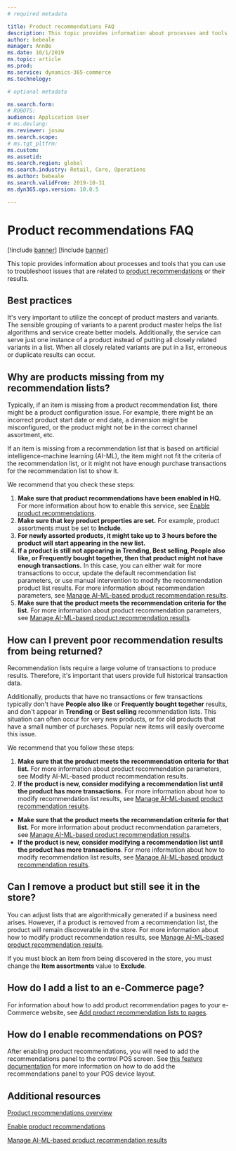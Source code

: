 ```yaml
---
# required metadata

title: Product recommendations FAQ
description: This topic provides information about processes and tools that you can use to troubleshoot issues that are related to product recommendations or their results.
author: bebeale
manager: AnnBe
ms.date: 10/1/2019
ms.topic: article
ms.prod: 
ms.service: dynamics-365-commerce
ms.technology: 

# optional metadata

ms.search.form: 
# ROBOTS: 
audience: Application User
# ms.devlang: 
ms.reviewer: josaw
ms.search.scope: 
# ms.tgt_pltfrm: 
ms.custom: 
ms.assetid: 
ms.search.region: global
ms.search.industry: Retail, Core, Operations
ms.author: bebeale
ms.search.validFrom: 2019-10-31
ms.dyn365.ops.version: 10.0.5

---
```


# Product recommendations FAQ

[!include [banner](includes/preview-banner.md)]
[!include [banner](includes/banner.md)]

This topic provides information about processes and tools that you can use to troubleshoot issues that are related to [product recommendations](product-recommendations.md) or their results.

## Best practices
It's very important to utilize the concept of product masters and variants. The sensible grouping of variants to a parent product master helps the list algorithms and service create better models. Additionally, the service can serve just one instance of a product instead of putting all closely related variants in a list. When all closely related variants are put in a list, erroneous or duplicate results can occur.

## Why are products missing from my recommendation lists?

Typically, if an item is missing from a product recommendation list, there might be a product configuration issue. For example, there might be an incorrect product start date or end date, a dimension might be misconfigured, or the product might not be in the correct channel assortment, etc.

If an item is missing from a recommendation list that is based on artificial intelligence-machine learning (AI-ML), the item might not fit the criteria of the recommendation list, or it might not have enough purchase transactions for the recommendation list to show it.

We recommend that you check these steps:
1. **Make sure that product recommendations have been enabled in HQ.** For more information about how to enable this service, see [Enable product recommendations](enable-product-recommendations.md).
1. **Make sure that key product properties are set.** For example, product assortments must be set to **Include**.
1. **For newly assorted products, it might take up to 3 hours before the product will start appearing in the new list.**
1. **If a product is still not appearing in Trending, Best selling, People also like, or Frequently bought together, then that product might not have enough transactions.** In this case, you can either wait for more transactions to occur, update the default recommendation list parameters, or use manual intervention to modify the recommendation product list results. For more information about recommendation parameters, see [Manage AI-ML-based product recommendation results](modify-product-recommendation-results.md).
1. **Make sure that the product meets the recommendation criteria for the list.** For more information about product recommendation parameters, see [Manage AI-ML-based product recommendation results](modify-product-recommendation-results.md).

## How can I prevent poor recommendation results from being returned?

Recommendation lists require a large volume of transactions to produce results. Therefore, it's important that users provide full historical transaction data.

Additionally, products that have no transactions or few transactions typically don't have **People also like** or **Frequently bought together** results, and don't appear in **Trending** or **Best selling** recommendation lists. This situation can often occur for very new products, or for old products that have a small number of purchases. Popular new items will easily overcome this issue.

We recommend that you follow these steps:
1. **Make sure that the product meets the recommendation criteria for that list.** For more information about product recommendation parameters, see Modify AI-ML-based product recommendation results.
1. **If the product is new, consider modifying a recommendation list until the product has more transactions.** For more information about how to modify recommendation list results, see [Manage AI-ML-based product recommendation results](modify-product-recommendation-results.md).


- **Make sure that the product meets the recommendation criteria for that list.** For more information about product recommendation parameters, see [Manage AI-ML-based product recommendation results](modify-product-recommendation-results.md).
- **If the product is new, consider modifying a recommendation list until the product has more transactions**. For more information about how to modify recommendation list results, see [Manage AI-ML-based product recommendation results](modify-product-recommendation-results.md).

## Can I remove a product but still see it in the store?

You can adjust lists that are algorithmically generated if a business need arises. However, if a product is removed from a recommendation list, the product will remain discoverable in the store. For more information about how to modify product recommendation results, see [Manage AI-ML-based product recommendation results](modify-product-recommendation-results.md).

If you must block an item from being discovered in the store, you must change the **Item assortments** value to **Exclude**.

## How do I add a list to an e-Commerce page?

For information about how to add product recommendation pages to your e-Commerce website, see [Add product recommendation lists to pages](add-reco-list-to-page.md).

## How do I enable recommendations on POS?

After enabling product recommendations, you will need to add the recommendations panel to the control POS screen. See [this feature documentation](https://docs.microsoft.com/en-us/dynamics365/unified-operations/retail/add-recommendations-control-pos-screen) for more information on how to do add the recommendations panel to your POS device layout.

## Additional resources

[Product recommendations overview](product-recommendations.md)

[Enable product recommendations](enable-product-recommendations.md)

[Manage AI-ML-based product recommendation results](modify-product-recommendation-results.md)
